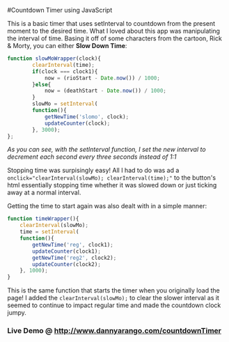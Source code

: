 #Countdown Timer using JavaScript

This is a basic timer that uses setInterval to countdown from the present moment to the desired time.  What I loved about this app was manipulating the interval of time.  Basing it off of some characters from the cartoon, Rick & Morty, you can either **Slow Down Time**:

```javascript
function slowMoWrapper(clock){
        clearInterval(time);
        if(clock === clock1){
            now = (rioStart - Date.now()) / 1000;
        }else{
            now = (deathStart - Date.now()) / 1000;
        }
        slowMo = setInterval(
        function(){
            getNewTime('slomo', clock);
            updateCounter(clock);
        }, 3000);
};
```
*As you can see, with the setInterval function, I set the new interval to decrement each second every three seconds instead of 1:1*

Stopping time was surpisingly easy! All I had to do was ad a `onclick="clearInterval(slowMo); clearInterval(time);"` to the button's html essentially stopping time whether it was slowed down or just ticking away at a normal interval.

Getting the time to start again was also dealt with in a simple manner:

```javascript
function timeWrapper(){
    clearInterval(slowMo);
    time = setInterval(
    function(){
        getNewTime('reg', clock1);
        updateCounter(clock1);
        getNewTime('reg2', clock2);
        updateCounter(clock2);
    }, 1000);
}
```

This is the same function that starts the timer when you originally load the page!  I added the `clearInterval(slowMo);` to clear the slower interval as it seemed to continue to impact regular time and made the countdown clock jumpy.


### Live Demo @ http://www.dannyarango.com/countdownTimer
